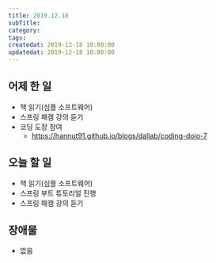```yaml
---
title: 2019.12.18
subTitle: 
category: 
tags: 
createdat: 2019-12-18 10:00:00
updatedat: 2019-12-18 10:00:00
---
```


## 어제 한 일

* 책 읽기(심플 소프트웨어)
* 스프링 패캠 강의 듣기
* 코딩 도장 참여
  * <https://hannut91.github.io/blogs/dallab/coding-dojo-7>

## 오늘 할 일

* 책 읽기(심플 소프트웨어)
* 스프링 부트 튜토리얼 진행
* 스프링 패캠 강의 듣기

## 장애물

* 없음
